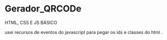 # Gerador_QRCODe
HTML, CSS E JS BÁSICO

usei recursos de eventos do javascript para pegar os ids e classes do html .
